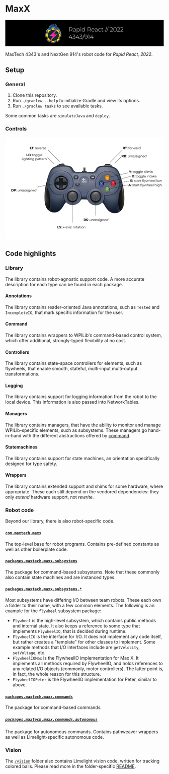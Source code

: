 # MaxX

![Year banner](./assets/banner.png)

MaxTech 4343's and NextGen 914's robot code for *Rapid React, 2022*.

## Setup

### General

 1. Clone this repository.
 2. Run `./gradlew --help` to initialize Gradle and view its options.
 3. Run `./gradlew tasks` to see available tasks.

Some common tasks are `simulateJava` and `deploy`.

### Controls

![controlller bindings](./assets/mappings.png)

## Code highlights

### Library

The library contains robot-agnostic support code. A more accurate description for each type can be found in each package.

#### Annotations

The library contains reader-oriented Java annotations, such as `Tested` and `IncompleteIO`, that mark specific information for the user.

#### Command

The library contains wrappers to WPILib's command-based control system, which offer additional, strongly-typed flexibility at no cost.

#### Controllers

The library contains state-space controllers for elements, such as flywheels, that enable smooth, stateful, multi-input multi-output transformations.

#### Logging

The library contains support for logging information from the robot to the local device. This information is also passed into NetworkTables.

#### Managers

The library contains managers, that have the ability to monitor and manage WPILib-specific elements, such as subsystems. These managers go hand-in-hand with the different abstractions offered by [command](#command).

#### Statemachines

The library contains support for state machines, an orientation specifically designed for type safety.

#### Wrappers

The library contains extended support and shims for some hardware, where appropriate. These each still depend on the vendored dependencies: they only *extend* hardware support, not *rewrite*.

### Robot code

Beyond our library, there is also robot-specific code.

#### [`com.maxtech.maxx`](src/main/java/com/maxtech/maxx)

The top-level base for robot programs. Contains pre-defined constants as well as other boilerplate code.

#### [`packages.maxtech.maxx.subsystems`](https://github.com/frc4343-914/MaxX/blob/master/src/main/java/com/maxtech/maxx/subsystems)

The package for command-based subsystems. Note that these commonly also contain state machines and are instanced types.

#### [`packages.maxtech.maxx.subsystems.*`](https://github.com/frc4343-914/MaxX/blob/master/src/main/java/com/maxtech/maxx/subsystems/flywheel)

Most subsystems have differing I/O between team robots. These each own a folder to their name, with a few common elements. The following is an example for the `flywheel` subsystem package:

 * `Flywheel` is the high-level subsystem, which contains public methods and internal state. It also keeps a reference to some type that implements `FlywheelIO`, that is decided during runtime.
 * `FlywheelIO` is the interface for I/O. It does not implement any code itself, but rather creates a "template" for other classes to implement. Some example methods that I/O interfaces include are `getVelocity`, `setVoltage`, etc.
 * `FlywheelIOMax` is the FlywheelIO implementation for Max X. It implements all methods required by FlywheelIO, and holds references to any related I/O objects (commonly, motor controllers). The latter point is, in fact, the whole reason for this structure.
 * `FlywheelIOPeter` is the FlywheelIO implementation for Peter, similar to above.

#### [`packages.maxtech.maxx.commands`](https://github.com/frc4343-914/MaxX/blob/master/src/main/java/com/maxtech/maxx/commands)

The package for command-based commands.

##### [`packages.maxtech.maxx.commands.autonomous`](https://github.com/frc4343-914/MaxX/blob/master/src/main/java/com/maxtech/maxx/commands/autonomous)

The package for autonomous commands. Contains pathweaver wrappers as well as Limelight-specific autonomous code.

### Vision

The [`/vision`](vision) folder also contains Limelight vision code, written for tracking colored balls. Please read more in the folder-specific [README](vision/README.md).
